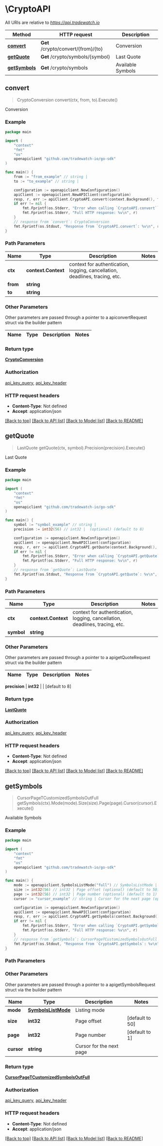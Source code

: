 # \CryptoAPI

All URIs are relative to *https://api.tradewatch.io*

Method | HTTP request | Description
------------- | ------------- | -------------
[**convert**](CryptoAPI.md#convert) | **Get** /crypto/convert/{from}/{to} | Conversion
[**getQuote**](CryptoAPI.md#getQuote) | **Get** /crypto/symbols/{symbol} | Last Quote
[**getSymbols**](CryptoAPI.md#getSymbols) | **Get** /crypto/symbols | Available Symbols



## convert

> CryptoConversion convert(ctx, from, to).Execute()

Conversion



### Example

```go
package main

import (
	"context"
	"fmt"
	"os"
	openapiclient "github.com/tradewatch-io/go-sdk"
)

func main() {
	from := "from_example" // string | 
	to := "to_example" // string | 

	configuration := openapiclient.NewConfiguration()
	apiClient := openapiclient.NewAPIClient(configuration)
	resp, r, err := apiClient.CryptoAPI.convert(context.Background(), from, to).Execute()
	if err != nil {
		fmt.Fprintf(os.Stderr, "Error when calling `CryptoAPI.convert``: %v\n", err)
		fmt.Fprintf(os.Stderr, "Full HTTP response: %v\n", r)
	}
	// response from `convert`: CryptoConversion
	fmt.Fprintf(os.Stdout, "Response from `CryptoAPI.convert`: %v\n", resp)
}
```

### Path Parameters


Name | Type | Description  | Notes
------------- | ------------- | ------------- | -------------
**ctx** | **context.Context** | context for authentication, logging, cancellation, deadlines, tracing, etc.
**from** | **string** |  | 
**to** | **string** |  | 

### Other Parameters

Other parameters are passed through a pointer to a apiconvertRequest struct via the builder pattern


Name | Type | Description  | Notes
------------- | ------------- | ------------- | -------------



### Return type

[**CryptoConversion**](CryptoConversion.md)

### Authorization

[api_key_query](../README.md#api_key_query), [api_key_header](../README.md#api_key_header)

### HTTP request headers

- **Content-Type**: Not defined
- **Accept**: application/json

[[Back to top]](#) [[Back to API list]](../README.md#documentation-for-api-endpoints)
[[Back to Model list]](../README.md#documentation-for-models)
[[Back to README]](../README.md)


## getQuote

> LastQuote getQuote(ctx, symbol).Precision(precision).Execute()

Last Quote



### Example

```go
package main

import (
	"context"
	"fmt"
	"os"
	openapiclient "github.com/tradewatch-io/go-sdk"
)

func main() {
	symbol := "symbol_example" // string | 
	precision := int32(56) // int32 |  (optional) (default to 8)

	configuration := openapiclient.NewConfiguration()
	apiClient := openapiclient.NewAPIClient(configuration)
	resp, r, err := apiClient.CryptoAPI.getQuote(context.Background(), symbol).Precision(precision).Execute()
	if err != nil {
		fmt.Fprintf(os.Stderr, "Error when calling `CryptoAPI.getQuote``: %v\n", err)
		fmt.Fprintf(os.Stderr, "Full HTTP response: %v\n", r)
	}
	// response from `getQuote`: LastQuote
	fmt.Fprintf(os.Stdout, "Response from `CryptoAPI.getQuote`: %v\n", resp)
}
```

### Path Parameters


Name | Type | Description  | Notes
------------- | ------------- | ------------- | -------------
**ctx** | **context.Context** | context for authentication, logging, cancellation, deadlines, tracing, etc.
**symbol** | **string** |  | 

### Other Parameters

Other parameters are passed through a pointer to a apigetQuoteRequest struct via the builder pattern


Name | Type | Description  | Notes
------------- | ------------- | ------------- | -------------

 **precision** | **int32** |  | [default to 8]

### Return type

[**LastQuote**](LastQuote.md)

### Authorization

[api_key_query](../README.md#api_key_query), [api_key_header](../README.md#api_key_header)

### HTTP request headers

- **Content-Type**: Not defined
- **Accept**: application/json

[[Back to top]](#) [[Back to API list]](../README.md#documentation-for-api-endpoints)
[[Back to Model list]](../README.md#documentation-for-models)
[[Back to README]](../README.md)


## getSymbols

> CursorPageTCustomizedSymbolsOutFull getSymbols(ctx).Mode(mode).Size(size).Page(page).Cursor(cursor).Execute()

Available Symbols



### Example

```go
package main

import (
	"context"
	"fmt"
	"os"
	openapiclient "github.com/tradewatch-io/go-sdk"
)

func main() {
	mode := openapiclient.SymbolsListMode("full") // SymbolsListMode | Listing mode
	size := int32(56) // int32 | Page offset (optional) (default to 50)
	page := int32(56) // int32 | Page number (optional) (default to 1)
	cursor := "cursor_example" // string | Cursor for the next page (optional)

	configuration := openapiclient.NewConfiguration()
	apiClient := openapiclient.NewAPIClient(configuration)
	resp, r, err := apiClient.CryptoAPI.getSymbols(context.Background()).Mode(mode).Size(size).Page(page).Cursor(cursor).Execute()
	if err != nil {
		fmt.Fprintf(os.Stderr, "Error when calling `CryptoAPI.getSymbols``: %v\n", err)
		fmt.Fprintf(os.Stderr, "Full HTTP response: %v\n", r)
	}
	// response from `getSymbols`: CursorPageTCustomizedSymbolsOutFull
	fmt.Fprintf(os.Stdout, "Response from `CryptoAPI.getSymbols`: %v\n", resp)
}
```

### Path Parameters



### Other Parameters

Other parameters are passed through a pointer to a apigetSymbolsRequest struct via the builder pattern


Name | Type | Description  | Notes
------------- | ------------- | ------------- | -------------
 **mode** | [**SymbolsListMode**](SymbolsListMode.md) | Listing mode | 
 **size** | **int32** | Page offset | [default to 50]
 **page** | **int32** | Page number | [default to 1]
 **cursor** | **string** | Cursor for the next page | 

### Return type

[**CursorPageTCustomizedSymbolsOutFull**](CursorPageTCustomizedSymbolsOutFull.md)

### Authorization

[api_key_query](../README.md#api_key_query), [api_key_header](../README.md#api_key_header)

### HTTP request headers

- **Content-Type**: Not defined
- **Accept**: application/json

[[Back to top]](#) [[Back to API list]](../README.md#documentation-for-api-endpoints)
[[Back to Model list]](../README.md#documentation-for-models)
[[Back to README]](../README.md)

